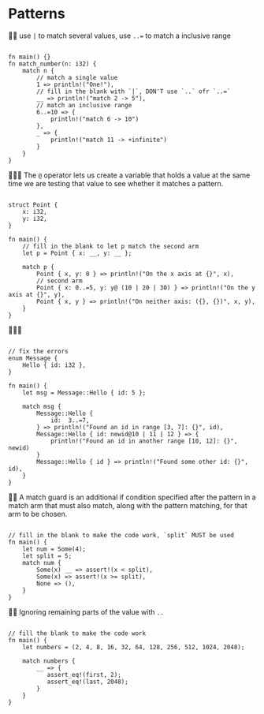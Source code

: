 # Patterns

🌟🌟 use `|` to match several values, use `..=` to match a inclusive range
```rust,editable

fn main() {}
fn match_number(n: i32) {
    match n {
        // match a single value
        1 => println!("One!"),
        // fill in the blank with `|`, DON'T use `..` ofr `..=`
        __ => println!("match 2 -> 5"),
        // match an inclusive range
        6..=10 => {
            println!("match 6 -> 10")
        },
        _ => {
            println!("match 11 -> +infinite")
        }
    }
}
```

🌟🌟🌟 The `@` operator lets us create a variable that holds a value at the same time we are testing that value to see whether it matches a pattern.
```rust,editable

struct Point {
    x: i32,
    y: i32,
}

fn main() {
    // fill in the blank to let p match the second arm
    let p = Point { x: __, y: __ };

    match p {
        Point { x, y: 0 } => println!("On the x axis at {}", x),
        // second arm
        Point { x: 0..=5, y: y@ (10 | 20 | 30) } => println!("On the y axis at {}", y),
        Point { x, y } => println!("On neither axis: ({}, {})", x, y),
    }
}
```

🌟🌟🌟

```rust,editable

// fix the errors
enum Message {
    Hello { id: i32 },
}

fn main() {
    let msg = Message::Hello { id: 5 };

    match msg {
        Message::Hello {
            id:  3..=7,
        } => println!("Found an id in range [3, 7]: {}", id),
        Message::Hello { id: newid@10 | 11 | 12 } => {
            println!("Found an id in another range [10, 12]: {}", newid)
        }
        Message::Hello { id } => println!("Found some other id: {}", id),
    }
}
```

🌟🌟 A match guard is an additional if condition specified after the pattern in a match arm that must also match, along with the pattern matching, for that arm to be chosen.
```rust,editable

// fill in the blank to make the code work, `split` MUST be used
fn main() {
    let num = Some(4);
    let split = 5;
    match num {
        Some(x) __ => assert!(x < split),
        Some(x) => assert!(x >= split),
        None => (),
    }
}
```

🌟🌟 Ignoring remaining parts of the value with `..`
```rust,editable

// fill the blank to make the code work
fn main() {
    let numbers = (2, 4, 8, 16, 32, 64, 128, 256, 512, 1024, 2048);

    match numbers {
        __ => {
           assert_eq!(first, 2);
           assert_eq!(last, 2048);
        }
    }
}
```